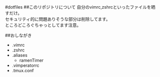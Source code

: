 #dotfiles
##このリポジトリについて
自分のvimrc,zshrcといったファイルを晒すだけ。  
セキュリティ的に問題ありそうな部分は削除してます。  
ところどころぐちゃっとしてます注意。

##おしながき

- .vimrc
- .zshrc
- .aliases
  - ramenTimer
- .vimperatorrc
- .tmux.conf
